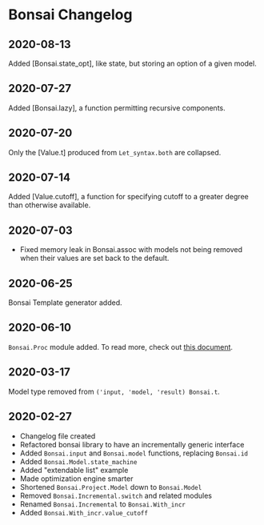 # Bonsai Changelog
<!-- Change-log notes go in this file, with newer dates at the _top_  --> 

## 2020-08-13
Added [Bonsai.state_opt], like state, but storing an option of a given model.

## 2020-07-27
Added [Bonsai.lazy], a function permitting recursive components.

## 2020-07-20
Only the [Value.t] produced from `Let_syntax.both` are collapsed.

## 2020-07-14
Added [Value.cutoff], a function for specifying cutoff to a greater degree than 
otherwise available.

## 2020-07-03
- Fixed memory leak in Bonsai.assoc with models not being removed 
  when their values are set back to the default.

## 2020-06-25
Bonsai Template generator added.

## 2020-06-10
`Bonsai.Proc` module added.  To read more, check out
[this document](./docs/proc.md).

## 2020-03-17
Model type removed from `('input, 'model, 'result) Bonsai.t`.

## 2020-02-27

- Changelog file created
- Refactored bonsai library to have an incrementally generic interface
- Added `Bonsai.input` and `Bonsai.model` functions, replacing `Bonsai.id`
- Added `Bonsai.Model.state_machine`
- Added "extendable list" example
- Made optimization engine smarter
- Shortened `Bonsai.Project.Model` down to `Bonsai.Model`
- Removed `Bonsai.Incremental.switch` and related modules
- Renamed `Bonsai.Incremental` to `Bonsai.With_incr`
- Added `Bonsai.With_incr.value_cutoff`
